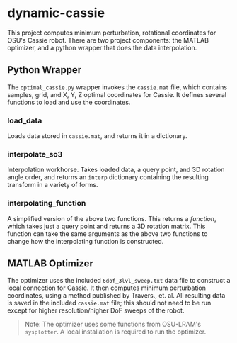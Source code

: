 # dynamic-cassie

This project computes minimum perturbation, rotational coordinates for OSU's
Cassie robot. There are two project components: the MATLAB optimizer, and a
python wrapper that does the data interpolation.

## Python Wrapper

The `optimal_cassie.py` wrapper invokes the `cassie.mat` file, which contains
samples, grid, and X, Y, Z optimal coordinates for Cassie. It defines several
functions to load and use the coordinates.

### load_data
Loads data stored in `cassie.mat`, and returns it in a dictionary.

### interpolate_so3
Interpolation workhorse. Takes loaded data, a query point, and 3D rotation angle
order, and returns an `interp` dictionary containing the resulting transform
in a variety of forms.

### interpolating_function
A simplified version of the above two functions. This returns a _function_,
which takes just a query point and returns a 3D rotation matrix. This function
can take the same arguments as the above two functions to change how the
interpolating function is constructed.

## MATLAB Optimizer

The optimizer uses the included `6dof_3lvl_sweep.txt` data file to construct a
local connection for Cassie. It then computes minimum perturbation coordinates,
using a method published by Travers., et. al. All resulting data is saved in
the included `cassie.mat` file; this should not need to be run except for higher
resolution/higher DoF sweeps of the robot.

> Note: The optimizer uses some functions from OSU-LRAM's `sysplotter`. A
> local installation is required to run the optimizer.